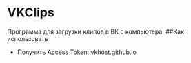 # VKClips
Программа для загрузки клипов в ВК с компьютера.
##Как использовать
- Получить Access Token: vkhost.github.io